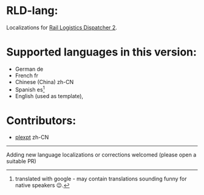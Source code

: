 # RLD-lang:
Localizations for [Rail Logistics Dispatcher 2](https://mods.factorio.com/mod/RailLogisticsDispatcher).

# Supported languages in this version:
  - German de
  - French fr
  - Chinese (China) zh-CN
  - Spanish es[^1]
  - English (used as template),

[^1]: translated with google - may contain translations sounding funny for native speakers 😉.

# Contributors:
  - [plexpt](https://github.com/factorio-plexpt) zh-CN
  
----
Adding new language localizations or corrections welcomed (please open a suitable PR)
